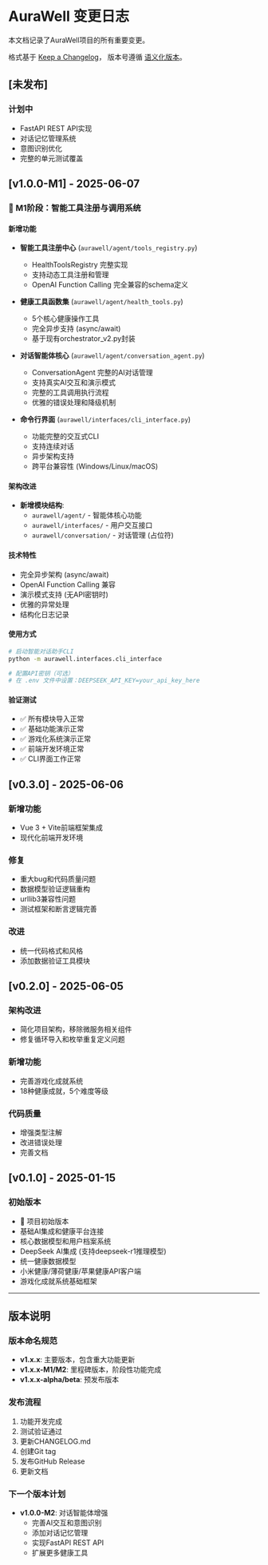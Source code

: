 # AuraWell 变更日志

本文档记录了AuraWell项目的所有重要变更。

格式基于 [Keep a Changelog](https://keepachangelog.com/zh-CN/1.0.0/)，
版本号遵循 [语义化版本](https://semver.org/lang/zh-CN/)。

## [未发布]

### 计划中
- FastAPI REST API实现
- 对话记忆管理系统
- 意图识别优化
- 完整的单元测试覆盖

## [v1.0.0-M1] - 2025-06-07

### 🎉 M1阶段：智能工具注册与调用系统

#### 新增功能
- **智能工具注册中心** (`aurawell/agent/tools_registry.py`)
  - HealthToolsRegistry 完整实现
  - 支持动态工具注册和管理
  - OpenAI Function Calling 完全兼容的schema定义

- **健康工具函数集** (`aurawell/agent/health_tools.py`)
  - 5个核心健康操作工具
  - 完全异步支持 (async/await)
  - 基于现有orchestrator_v2.py封装

- **对话智能体核心** (`aurawell/agent/conversation_agent.py`)
  - ConversationAgent 完整的AI对话管理
  - 支持真实AI交互和演示模式
  - 完整的工具调用执行流程
  - 优雅的错误处理和降级机制

- **命令行界面** (`aurawell/interfaces/cli_interface.py`)
  - 功能完整的交互式CLI
  - 支持连续对话
  - 异步架构支持
  - 跨平台兼容性 (Windows/Linux/macOS)

#### 架构改进
- **新增模块结构**:
  - `aurawell/agent/` - 智能体核心功能
  - `aurawell/interfaces/` - 用户交互接口
  - `aurawell/conversation/` - 对话管理 (占位符)

#### 技术特性
- 完全异步架构 (async/await)
- OpenAI Function Calling 兼容
- 演示模式支持 (无API密钥时)
- 优雅的异常处理
- 结构化日志记录

#### 使用方式
```bash
# 启动智能对话助手CLI
python -m aurawell.interfaces.cli_interface

# 配置API密钥（可选）
# 在 .env 文件中设置：DEEPSEEK_API_KEY=your_api_key_here
```

#### 验证测试
- ✅ 所有模块导入正常
- ✅ 基础功能演示正常  
- ✅ 游戏化系统演示正常
- ✅ 前端开发环境正常
- ✅ CLI界面工作正常

## [v0.3.0] - 2025-06-06

### 新增功能
- Vue 3 + Vite前端框架集成
- 现代化前端开发环境

### 修复
- 重大bug和代码质量问题
- 数据模型验证逻辑重构
- urllib3兼容性问题
- 测试框架和断言逻辑完善

### 改进
- 统一代码格式和风格
- 添加数据验证工具模块

## [v0.2.0] - 2025-06-05

### 架构改进
- 简化项目架构，移除微服务相关组件
- 修复循环导入和枚举重复定义问题

### 新增功能
- 完善游戏化成就系统
- 18种健康成就，5个难度等级

### 代码质量
- 增强类型注解
- 改进错误处理
- 完善文档

## [v0.1.0] - 2025-01-15

### 初始版本
- 🚀 项目初始版本
- 基础AI集成和健康平台连接
- 核心数据模型和用户档案系统
- DeepSeek AI集成 (支持deepseek-r1推理模型)
- 统一健康数据模型
- 小米健康/薄荷健康/苹果健康API客户端
- 游戏化成就系统基础框架

---

## 版本说明

### 版本命名规范
- **v1.x.x**: 主要版本，包含重大功能更新
- **v1.x.x-M1/M2**: 里程碑版本，阶段性功能完成
- **v1.x.x-alpha/beta**: 预发布版本

### 发布流程
1. 功能开发完成
2. 测试验证通过
3. 更新CHANGELOG.md
4. 创建Git tag
5. 发布GitHub Release
6. 更新文档

### 下一个版本计划
- **v1.0.0-M2**: 对话智能体增强
  - 完善AI交互和意图识别
  - 添加对话记忆管理
  - 实现FastAPI REST API
  - 扩展更多健康工具
